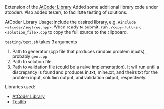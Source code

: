 Extension of the [AtCoder Library](https://github.com/atcoder/ac-library)
Added some additional library code under atcoder/. Also added tester/, to facilitate testing of solutions.

AtCoder Library Usage: Include the desired library, e.g. `#include <atcoder/segtree.hpp>`. When ready to submit, run `./copy-full-src <solution_file>.cpp` to copy the full source to the clipboard.

`testing/test.sh` takes 3 arguments
1. Path to generator (cpp file that produces random problem inputs), probably `gen.cpp`
2. Path to solution file.
3. Path to validation file (could be a naive implementation).
It will run until a discrepancy is found and produces in.txt, mine.txt, and theirs.txt for the problem input, solution output, and validation output, respectively.

Libraries used:
- [AtCoder Library](https://github.com/atcoder/ac-library)
- [Testlib](https://github.com/MikeMirzayanov/testlib)
